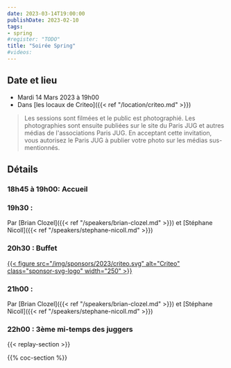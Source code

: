 ```yaml
---
date: 2023-03-14T19:00:00
publishDate: 2023-02-10
tags:
- spring
#register: "TODO"
title: "Soirée Spring"
#videos:
---
```

## Date et lieu

* Mardi 14 Mars 2023 à 19h00
* Dans [les locaux de Criteo]({{< ref "/location/criteo.md" >}})

> Les sessions sont filmées et le public est photographié. Les photographies sont ensuite publiées sur le site du Paris JUG et autres médias de l'associations Paris JUG. En acceptant cette invitation, vous autorisez le Paris JUG à publier votre photo sur les médias sus-mentionnés.

## Détails

### 18h45 à 19h00: Accueil

### 19h30 :

Par [Brian Clozel]({{< ref "/speakers/brian-clozel.md" >}}) et [Stéphane Nicoll]({{< ref "/speakers/stephane-nicoll.md" >}})

### 20h30 : Buffet

[{{< figure src="/img/sponsors/2023/criteo.svg" alt="Criteo" class="sponsor-svg-logo" width="250" >}}](https://www.criteo.com/fr/)

### 21h00 :

Par [Brian Clozel]({{< ref "/speakers/brian-clozel.md" >}}) et [Stéphane Nicoll]({{< ref "/speakers/stephane-nicoll.md" >}})


### 22h00 : 3ème mi-temps des juggers

{{< replay-section >}}

{{% coc-section %}}
